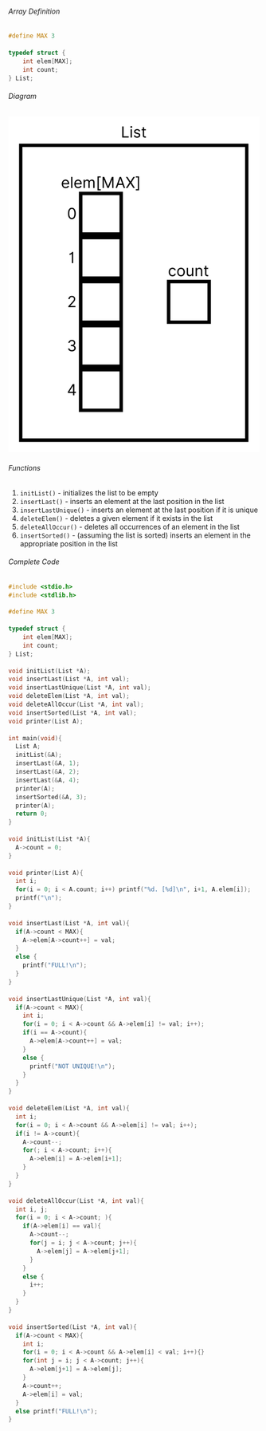 ###### Array Definition
```c
#define MAX 3

typedef struct {
	int elem[MAX];
	int count;
} List;
```

###### Diagram
![Array Imp 1|300](../Attachments/ArrImp1.png)

###### Functions
1. `initList()` - initializes the list to be empty
2. `insertLast()` - inserts an element at the last position in the list
3. `insertLastUnique()` - inserts an element at the last position if it is unique
4. `deleteElem()` - deletes a given element if it exists in the list
5. `deleteAllOccur()` - deletes all occurrences of an element in the list
6. `insertSorted()` - (assuming the list is sorted) inserts an element in the appropriate position in the list

###### Complete Code
```c
#include <stdio.h>
#include <stdlib.h>

#define MAX 3

typedef struct {
	int elem[MAX];
	int count;
} List;

void initList(List *A);
void insertLast(List *A, int val);
void insertLastUnique(List *A, int val);
void deleteElem(List *A, int val);
void deleteAllOccur(List *A, int val);
void insertSorted(List *A, int val);
void printer(List A);

int main(void){
  List A;
  initList(&A);
  insertLast(&A, 1);
  insertLast(&A, 2);
  insertLast(&A, 4);
  printer(A);
  insertSorted(&A, 3);
  printer(A);
  return 0;
}

void initList(List *A){
  A->count = 0;
}

void printer(List A){
  int i;
  for(i = 0; i < A.count; i++) printf("%d. [%d]\n", i+1, A.elem[i]);
  printf("\n");
}

void insertLast(List *A, int val){
  if(A->count < MAX){
    A->elem[A->count++] = val;
  }
  else {
    printf("FULL!\n");
  }
}

void insertLastUnique(List *A, int val){
  if(A->count < MAX){
    int i;
    for(i = 0; i < A->count && A->elem[i] != val; i++);
    if(i == A->count){
      A->elem[A->count++] = val;
    }
    else {
      printf("NOT UNIQUE!\n");
    }
  }
}

void deleteElem(List *A, int val){
  int i;
  for(i = 0; i < A->count && A->elem[i] != val; i++);
  if(i != A->count){
    A->count--;
    for(; i < A->count; i++){
      A->elem[i] = A->elem[i+1]; 
    }
  }
}

void deleteAllOccur(List *A, int val){
  int i, j;
  for(i = 0; i < A->count; ){
    if(A->elem[i] == val){
      A->count--;
      for(j = i; j < A->count; j++){
        A->elem[j] = A->elem[j+1];
      }
    }
    else {
      i++;
    }
  }
}

void insertSorted(List *A, int val){
  if(A->count < MAX){
    int i;
    for(i = 0; i < A->count && A->elem[i] < val; i++){}
    for(int j = i; j < A->count; j++){
      A->elem[j+1] = A->elem[j];
    }
    A->count++;
    A->elem[i] = val;
  }
  else printf("FULL!\n");
}
```
